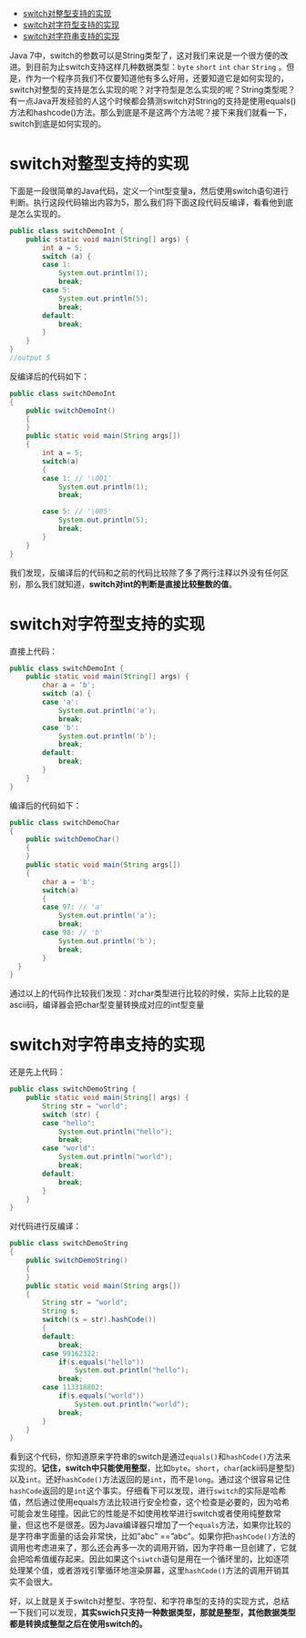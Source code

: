 <!--ts-->
   * [switch对整型支持的实现](#switch对整型支持的实现)
   * [switch对字符型支持的实现](#switch对字符型支持的实现)
   * [switch对字符串支持的实现](#switch对字符串支持的实现)

<!-- Added by: anapodoton, at: Wed Mar  4 23:40:01 CST 2020 -->

<!--te-->

Java 7中，switch的参数可以是String类型了，这对我们来说是一个很方便的改进。到目前为止switch支持这样几种数据类型：`byte` `short` `int` `char` `String` 。但是，作为一个程序员我们不仅要知道他有多么好用，还要知道它是如何实现的，switch对整型的支持是怎么实现的呢？对字符型是怎么实现的呢？String类型呢？有一点Java开发经验的人这个时候都会猜测switch对String的支持是使用equals()方法和hashcode()方法。那么到底是不是这两个方法呢？接下来我们就看一下，switch到底是如何实现的。

#  switch对整型支持的实现

下面是一段很简单的Java代码，定义一个int型变量a，然后使用switch语句进行判断。执行这段代码输出内容为5，那么我们将下面这段代码反编译，看看他到底是怎么实现的。

```java
public class switchDemoInt {
    public static void main(String[] args) {
        int a = 5;
        switch (a) {
        case 1:
            System.out.println(1);
            break;
        case 5:
            System.out.println(5);
            break;
        default:
            break;
        }
    }
}
//output 5
```

反编译后的代码如下：

```java
public class switchDemoInt
{
    public switchDemoInt()
    {
    }
    public static void main(String args[])
    {
        int a = 5;
        switch(a)
        {
        case 1: // '\001'
            System.out.println(1);
            break;

        case 5: // '\005'
            System.out.println(5);
            break;
        }
    }
}
```

我们发现，反编译后的代码和之前的代码比较除了多了两行注释以外没有任何区别，那么我们就知道，**switch对int的判断是直接比较整数的值**。

# switch对字符型支持的实现

直接上代码：

```java
public class switchDemoInt {
    public static void main(String[] args) {
        char a = 'b';
        switch (a) {
        case 'a':
            System.out.println('a');
            break;
        case 'b':
            System.out.println('b');
            break;
        default:
            break;
        }
    }
}
```

编译后的代码如下： 

```java
public class switchDemoChar
{
    public switchDemoChar()
    {
    }
    public static void main(String args[])
    {
        char a = 'b';
        switch(a)
        {
        case 97: // 'a'
            System.out.println('a');
            break;
        case 98: // 'b'
            System.out.println('b');
            break;
        }
  }
}
```

通过以上的代码作比较我们发现：对char类型进行比较的时候，实际上比较的是ascii码，编译器会把char型变量转换成对应的int型变量

#  switch对字符串支持的实现

还是先上代码：

```java
public class switchDemoString {
    public static void main(String[] args) {
        String str = "world";
        switch (str) {
        case "hello":
            System.out.println("hello");
            break;
        case "world":
            System.out.println("world");
            break;
        default:
            break;
        }
    }
}
```

对代码进行反编译：

```java
public class switchDemoString
{
    public switchDemoString()
    {
    }
    public static void main(String args[])
    {
        String str = "world";
        String s;
        switch((s = str).hashCode())
        {
        default:
            break;
        case 99162322:
            if(s.equals("hello"))
                System.out.println("hello");
            break;
        case 113318802:
            if(s.equals("world"))
                System.out.println("world");
            break;
        }
    }
}
```

看到这个代码，你知道原来字符串的switch是通过`equals()`和`hashCode()`方法来实现的。**记住，switch中只能使用整型**，比如`byte`。`short`，`char`(ackii码是整型)以及`int`。还好`hashCode()`方法返回的是`int`，而不是`long`。通过这个很容易记住`hashCode`返回的是`int`这个事实。仔细看下可以发现，进行`switch`的实际是哈希值，然后通过使用equals方法比较进行安全检查，这个检查是必要的，因为哈希可能会发生碰撞。因此它的性能是不如使用枚举进行switch或者使用纯整数常量，但这也不是很差。因为Java编译器只增加了一个`equals`方法，如果你比较的是字符串字面量的话会非常快，比如”abc” ==”abc”。如果你把`hashCode()`方法的调用也考虑进来了，那么还会再多一次的调用开销，因为字符串一旦创建了，它就会把哈希值缓存起来。因此如果这个`siwtch`语句是用在一个循环里的，比如逐项处理某个值，或者游戏引擎循环地渲染屏幕，这里`hashCode()`方法的调用开销其实不会很大。

好，以上就是关于switch对整型、字符型、和字符串型的支持的实现方式，总结一下我们可以发现，**其实swich只支持一种数据类型，那就是整型，其他数据类型都是转换成整型之后在使用switch的。**
